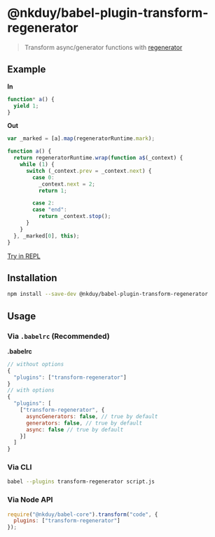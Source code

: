 # @nkduy/babel-plugin-transform-regenerator

> Transform async/generator functions with [regenerator](https://github.com/khanhduy1407/regenerator)

## Example

**In**

```javascript
function* a() {
  yield 1;
}
```

**Out**

```javascript
var _marked = [a].map(regeneratorRuntime.mark);

function a() {
  return regeneratorRuntime.wrap(function a$(_context) {
    while (1) {
      switch (_context.prev = _context.next) {
        case 0:
          _context.next = 2;
          return 1;

        case 2:
        case "end":
          return _context.stop();
      }
    }
  }, _marked[0], this);
}
```

[Try in REPL](http://babeljs.io/repl/#?evaluate=true&lineWrap=true&presets=es2015%2Ces2015-loose%2Creact&experimental=false&loose=false&spec=false&code=function%20*range(max%2C%20step)%20%7B%0A%20%20var%20count%20%3D%200%3B%0A%20%20step%20%3D%20step%20%7C%7C%201%3B%0A%20%0A%20%20for%20(var%20i%20%3D%200%3B%20i%20%3C%20max%3B%20i%20%2B%3D%20step)%20%7B%0A%20%20%20%20count%2B%2B%3B%0A%20%20%20%20yield%20i%3B%0A%20%20%7D%0A%20%0A%20%20return%20count%3B%0A%7D%0A%20%0Avar%20gen%20%3D%20range(20%2C%203)%2C%20info%3B%0A%20%0Awhile%20(!(info%20%3D%20gen.next()).done)%20%7B%0A%20%20console.log(info.value)%3B%0A%7D%0A%20%0Aconsole.log(%22steps%20taken%3A%20%22%20%2B%20info.value)%3B&playground=true)

## Installation

```sh
npm install --save-dev @nkduy/babel-plugin-transform-regenerator
```

## Usage

### Via `.babelrc` (Recommended)

**.babelrc**

```js
// without options
{
  "plugins": ["transform-regenerator"]
}
// with options
{
  "plugins": [
    ["transform-regenerator", {
      asyncGenerators: false, // true by default
      generators: false, // true by default
      async: false // true by default
    }]
  ]
}
```

### Via CLI

```sh
babel --plugins transform-regenerator script.js
```

### Via Node API

```javascript
require("@nkduy/babel-core").transform("code", {
  plugins: ["transform-regenerator"]
});
```
